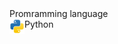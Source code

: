 <div>
  <span>Promramming language </span>
  <div style='display: flex'>
    <img src='./python-svgrepo-com.svg' style='width: 24px; height: 24px' />
    <span>Python</span>
  </div>
</div>

